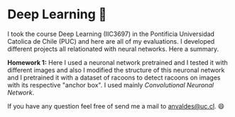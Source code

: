 # Deep Learning :brain:

I took the course Deep Learning (IIC3697) in the Pontificia Universidad Catolica de Chile (PUC) and here are all of my evaluations. I developed different projects all relationated with neural networks. Here a summary.

**Homework 1:** Here I used a neuronal network pretrained and I tested it with different images and also I modified the structure of this neuronal network and I pretrained it with a dataset of racoons to detect racoons on images with its respective "anchor box". I used mainly *Convolutional Neuronal Network*. 
 
 
 
 If you have any question feel free of send me a mail to anvaldes@uc.cl. 😄
